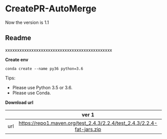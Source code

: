 # CreatePR-AutoMerge

Now the version is 1.1
## **Readme**
xxxxxxxxxxxxxxxxxxxxxxxxxxxxxxxxxxxxxxxxxxxxx

**Create env**
```
conda create --name py36 python=3.6
```

Tips:
* Please use Python 3.5 or 3.6.
* Please use Conda.


**Download url**

|           | ver 1 | ver 2 |
| :-------: | :---------: | :--------------------------: |
| url | https://repo1.maven.org/test_2.4.3/2.2.4/test_2.4.3/2.2.4-fat-jars.zip | https://oss.sonatype.org/content/repositories/snapshots/com/test/test_2.4.3/2.2.4-SNAPSHOT/ |
